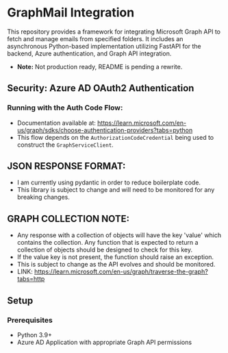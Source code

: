 # GraphMail Integration

This repository provides a framework for integrating Microsoft Graph API to fetch and manage emails from specified folders. It includes an asynchronous Python-based implementation utilizing FastAPI for the backend, Azure authentication, and Graph API integration.

- **Note:** Not production ready, README is pending a rewrite.

## Security: Azure AD OAuth2 Authentication

### **Running with the Auth Code Flow:**
- Documentation available at: https://learn.microsoft.com/en-us/graph/sdks/choose-authentication-providers?tabs=python
- This flow depends on the `AuthorizationCodeCredential` being used to construct the `GraphServiceClient`.

## JSON RESPONSE FORMAT:
   - I am currently using pydantic in order to reduce boilerplate code. 
   - This library is subject to change and will need to be monitored for any breaking changes.

## GRAPH COLLECTION NOTE: 
   - Any response with a collection of objects will have the key 'value' which contains the collection. Any function that is expected to return a collection of objects should be designed to check for this key.
   - If the value key is not present, the function should raise an exception.
   - This is subject to change as the API evolves and should be monitored.
   - LINK: https://learn.microsoft.com/en-us/graph/traverse-the-graph?tabs=http

## Setup

### Prerequisites

- Python 3.9+
- Azure AD Application with appropriate Graph API permissions

